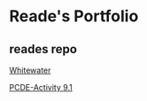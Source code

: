 # Reade's Portfolio
## reades repo
<a href="https://readesie.github.io/reades"> Whitewater </a>

<a href="https://readesie.github.io/PCDE-Activity 9.1"> PCDE-Activity 9.1 </a>
